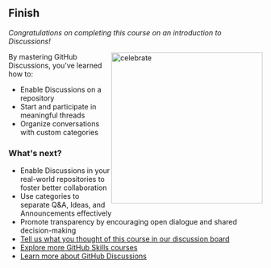 <!--
  <<< Author notes: Finish >>>
  Review what we learned, ask for feedback, provide next steps.
-->

## Finish

_Congratulations on completing this course on an introduction to Discussions!_

<img src="https://octodex.github.com/images/securitocat.png" alt="celebrate" width="300" align="right">

By mastering GitHub Discussions, you’ve learned how to:
- Enable Discussions on a repository
- Start and participate in meaningful threads
- Organize conversations with custom categories

### What's next?

- Enable Discussions in your real-world repositories to foster better collaboration
- Use categories to separate Q&A, Ideas, and Announcements effectively
- Promote transparency by encouraging open dialogue and shared decision-making
- [Tell us what you thought of this course in our discussion board](https://github.com/orgs/skills/discussions)
- [Explore more GitHub Skills courses](https://github.com/skills)
- [Learn more about GitHub Discussions](https://docs.github.com/en/discussions)
